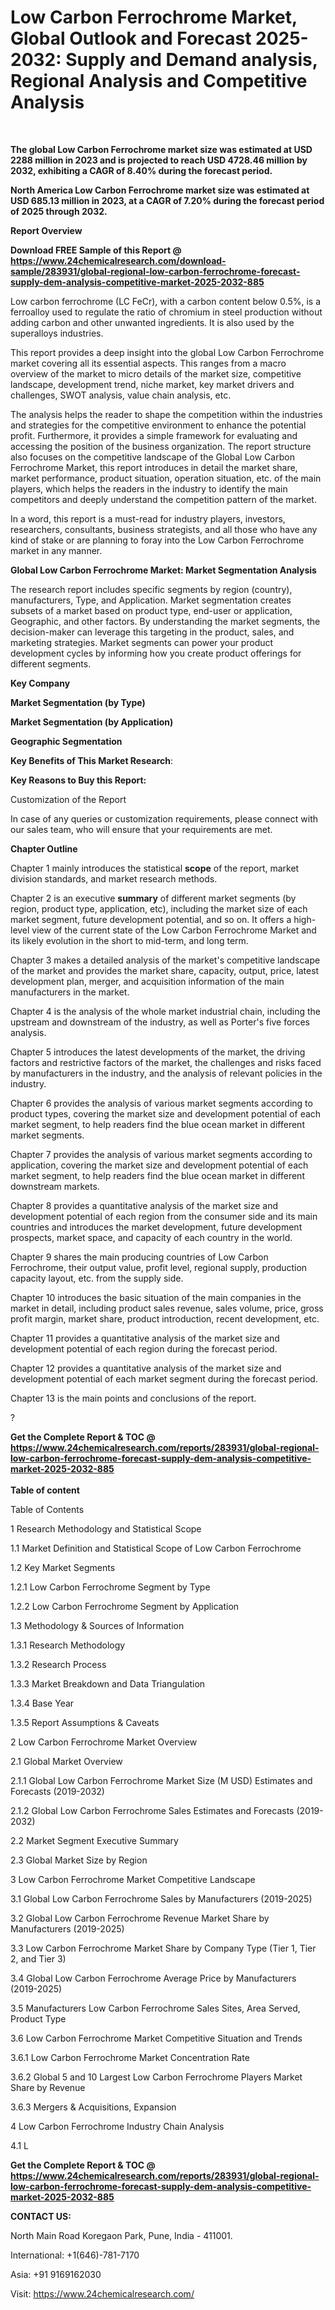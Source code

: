 <h1>Low Carbon Ferrochrome Market, Global Outlook and Forecast 2025-2032: Supply and Demand analysis, Regional Analysis and Competitive Analysis</h1><br/><p><strong>The global Low Carbon Ferrochrome market size was estimated at USD 2288 million in 2023 and is projected to reach USD 4728.46 million by 2032, exhibiting a <strong>CAGR</strong> of 8.40% during the forecast period.</strong></p><p><strong>North America Low Carbon Ferrochrome market size was estimated at USD 685.13 million in 2023, at a <strong>CAGR</strong> of 7.20% during the forecast period of 2025 through 2032.</strong></p><p><strong>Report Overview</strong></p><div><b>Download FREE Sample of this Report @ <a href="https://www.24chemicalresearch.com/download-sample/283931/global-regional-low-carbon-ferrochrome-forecast-supply-dem-analysis-competitive-market-2025-2032-885">https://www.24chemicalresearch.com/download-sample/283931/global-regional-low-carbon-ferrochrome-forecast-supply-dem-analysis-competitive-market-2025-2032-885</a></b></div><p>Low carbon ferrochrome (LC FeCr), with a carbon content below 0.5%, is a ferroalloy used to regulate the ratio of chromium in steel production without adding carbon and other unwanted ingredients. It is also used by the superalloys industries.</p><p>This report provides a deep insight into the global Low Carbon Ferrochrome market covering all its essential aspects. This ranges from a macro overview of the market to micro details of the market size, competitive landscape, development trend, niche market, key market drivers and challenges, SWOT analysis, value chain analysis, etc.</p><p>The analysis helps the reader to shape the competition within the industries and strategies for the competitive environment to enhance the potential profit. Furthermore, it provides a simple framework for evaluating and accessing the position of the business organization. The report structure also focuses on the competitive landscape of the Global Low Carbon Ferrochrome Market, this report introduces in detail the market share, market performance, product situation, operation situation, etc. of the main players, which helps the readers in the industry to identify the main competitors and deeply understand the competition pattern of the market.</p><p>In a word, this report is a must-read for industry players, investors, researchers, consultants, business strategists, and all those who have any kind of stake or are planning to foray into the Low Carbon Ferrochrome market in any manner.</p><p><strong>Global Low Carbon Ferrochrome Market: Market Segmentation Analysis</strong></p><p>The research report includes specific segments by region (country), manufacturers, Type, and Application. Market segmentation creates subsets of a market based on product type, end-user or application, Geographic, and other factors. By understanding the market segments, the decision-maker can leverage this targeting in the product, sales, and marketing strategies. Market segments can power your product development cycles by informing how you create product offerings for different segments.</p><p><strong>Key Company</strong></p><p><strong>Market Segmentation (by Type)</strong></p><p><strong>Market Segmentation (<strong>by Application</strong>)</strong></p><p><strong>Geographic Segmentation</strong></p><p><strong>Key Benefits of This Market Research</strong>:</p><p><strong>Key <strong>Reasons to Buy</strong> this Report:</strong></p><p>Customization of the Report</p><p>In case of any queries or customization requirements, please connect with our sales team, who will ensure that your requirements are met.</p><p><strong>Chapter Outline</strong></p><p>Chapter 1 mainly introduces the statistical <strong>scope</strong> of the report, market division standards, and market research methods.</p><p>Chapter 2 is an executive <strong>summary</strong> of different market segments (by region, product type, application, etc), including the market size of each market segment, future development potential, and so on. It offers a high-level view of the current state of the Low Carbon Ferrochrome Market and its likely evolution in the short to mid-term, and long term.</p><p>Chapter 3 makes a detailed analysis of the market's competitive landscape of the market and provides the market share, capacity, output, price, latest development plan, merger, and acquisition information of the main manufacturers in the market.</p><p>Chapter 4 is the analysis of the whole market industrial chain, including the upstream and downstream of the industry, as well as Porter's five forces analysis.</p><p>Chapter 5 introduces the latest developments of the market, the driving factors and restrictive factors of the market, the challenges and risks faced by manufacturers in the industry, and the analysis of relevant policies in the industry.</p><p>Chapter 6 provides the analysis of various market segments according to product types, covering the market size and development potential of each market segment, to help readers find the blue ocean market in different market segments.</p><p>Chapter 7 provides the analysis of various market segments according to application, covering the market size and development potential of each market segment, to help readers find the blue ocean market in different downstream markets.</p><p>Chapter 8 provides a quantitative analysis of the market size and development potential of each region from the consumer side and its main countries and introduces the market development, future development prospects, market space, and capacity of each country in the world.</p><p>Chapter 9 shares the main producing countries of Low Carbon Ferrochrome, their output value, profit level, regional supply, production capacity layout, etc. from the supply side.</p><p>Chapter 10 introduces the basic situation of the main companies in the market in detail, including product sales revenue, sales volume, price, gross profit margin, market share, product introduction, recent development, etc.</p><p>Chapter 11 provides a quantitative analysis of the market size and development potential of each region during the forecast period.</p><p>Chapter 12 provides a quantitative analysis of the market size and development potential of each market segment during the forecast period.</p><p>Chapter 13 is the main points and conclusions of the report.</p><p>? </p><div><b>Get the Complete Report & TOC @ <a href="https://www.24chemicalresearch.com/reports/283931/global-regional-low-carbon-ferrochrome-forecast-supply-dem-analysis-competitive-market-2025-2032-885">https://www.24chemicalresearch.com/reports/283931/global-regional-low-carbon-ferrochrome-forecast-supply-dem-analysis-competitive-market-2025-2032-885</a></b></div><br><b>Table of content</b><p>Table of Contents<br />
 
 1 Research Methodology and Statistical Scope<br />
 
 1.1 Market Definition and Statistical Scope of Low Carbon Ferrochrome<br />
 
 1.2 Key Market Segments<br />
 
 1.2.1 Low Carbon Ferrochrome Segment by Type<br />
 
 1.2.2 Low Carbon Ferrochrome Segment by Application<br />
 
 1.3 Methodology & Sources of Information<br />
 
 1.3.1 Research Methodology<br />
 
 1.3.2 Research Process<br />
 
 1.3.3 Market Breakdown and Data Triangulation<br />
 
 1.3.4 Base Year<br />
 
 1.3.5 Report Assumptions & Caveats<br />
 
 2 Low Carbon Ferrochrome Market Overview<br />
 
 2.1 Global Market Overview<br />
 
 2.1.1 Global Low Carbon Ferrochrome Market Size (M USD) Estimates and Forecasts (2019-2032)<br />
 
 2.1.2 Global Low Carbon Ferrochrome Sales Estimates and Forecasts (2019-2032)<br />
 
 2.2 Market Segment Executive Summary<br />
 
 2.3 Global Market Size by Region<br />
 
 3 Low Carbon Ferrochrome Market Competitive Landscape<br />
 
 3.1 Global Low Carbon Ferrochrome Sales by Manufacturers (2019-2025)<br />
 
 3.2 Global Low Carbon Ferrochrome Revenue Market Share by Manufacturers (2019-2025)<br />
 
 3.3 Low Carbon Ferrochrome Market Share by Company Type (Tier 1, Tier 2, and Tier 3)<br />
 
 3.4 Global Low Carbon Ferrochrome Average Price by Manufacturers (2019-2025)<br />
 
 3.5 Manufacturers Low Carbon Ferrochrome Sales Sites, Area Served, Product Type<br />
 
 3.6 Low Carbon Ferrochrome Market Competitive Situation and Trends<br />
 
 3.6.1 Low Carbon Ferrochrome Market Concentration Rate<br />
 
 3.6.2 Global 5 and 10 Largest Low Carbon Ferrochrome Players Market Share by Revenue<br />
 
 3.6.3 Mergers & Acquisitions, Expansion<br />
 
 4 Low Carbon Ferrochrome Industry Chain Analysis<br />
 
 4.1 L<br><div><b>Get the Complete Report & TOC @ <a href="https://www.24chemicalresearch.com/reports/283931/global-regional-low-carbon-ferrochrome-forecast-supply-dem-analysis-competitive-market-2025-2032-885">https://www.24chemicalresearch.com/reports/283931/global-regional-low-carbon-ferrochrome-forecast-supply-dem-analysis-competitive-market-2025-2032-885</a></b></div></p>
 
 <b>CONTACT US:</b><br>
 
 North Main Road Koregaon Park, Pune, India - 411001.<br/>
 
 International: +1(646)-781-7170<br/>
 
 Asia: +91 9169162030<br/>
 
 Visit: <a href="https://www.24chemicalresearch.com/">https://www.24chemicalresearch.com/</a>
 
 <br>